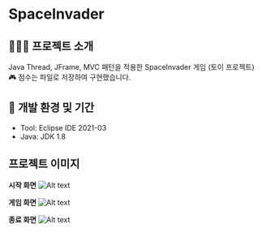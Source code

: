 # SpaceInvader

## 👨🏿‍🏫 프로젝트 소개
Java Thread, JFrame, MVC 패턴을 적용한 SpaceInvader 게임 (토이 프로젝트) 🎮
점수는 파일로 저장하여 구현했습니다.

## 📝 개발 환경 및 기간
* Tool: Eclipse IDE 2021-03
* Java: JDK 1.8

## 프로젝트 이미지
**시작 화면**
![Alt text](/D/img/spiStartView.png)

**게임 화면**
![Alt text](/D/img/spiIngView.png)

**종료 화면**
![Alt text](/D/img/spiEndView.png)

